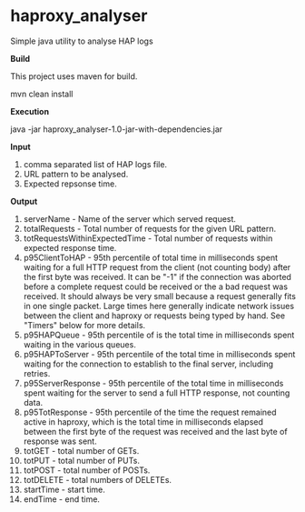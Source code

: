 # haproxy_analyser
Simple java utility to analyse HAP logs

<b>Build</b>

This project uses maven for build.

mvn clean install

<b>Execution</b>

java -jar haproxy_analyser-1.0-jar-with-dependencies.jar

<b>Input</b>

1) comma separated list of HAP logs file.
2) URL pattern to be analysed.
3) Expected repsonse time.


<b>Output</b>

1) serverName - Name of the server which served request.
2) totalRequests - Total number of requests for the given URL pattern.
3) totRequestsWithinExpectedTime - Total number of requests within expected response time.
4) p95ClientToHAP - 95th percentile of total time in milliseconds spent waiting for a full HTTP request from the client (not counting body) after the first byte was received. It can be "-1" if the connection was aborted before a complete request could be received or the a bad request was received. It should always be very small because a request generally fits in one single packet. Large times here generally indicate network issues between the client and haproxy or requests being typed by hand. See "Timers" below for more details.
5) p95HAPQueue - 95th percentile of is the total time in milliseconds spent waiting in the various queues.
6) p95HAPToServer - 95th percentile of the total time in milliseconds spent waiting for the connection to establish to the final server, including retries. 
7) p95ServerResponse - 95th percentile of the total time in milliseconds spent waiting for the server to send a full HTTP response, not counting data.
8) p95TotResponse - 95th percentile of the time the request remained active in haproxy, which is the total time in milliseconds elapsed between the first byte of the request was received and the last byte of response was sent.
9) totGET - total number of GETs.
10) totPUT - total number of PUTs.
11) totPOST - total number of POSTs.
12) totDELETE - total numbers of DELETEs.
13) startTime - start time.
14) endTime - end time.